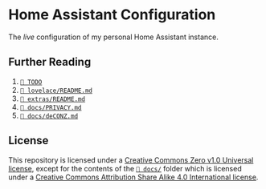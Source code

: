 # Home Assistant Configuration

The _live_ configuration of my personal Home Assistant instance.

## Further Reading

1. [`📄 TODO`](./TODO)
2. [`📄 lovelace/README.md`](./lovelace/README.md)
3. [`📄 extras/README.md`](./extras/README.md)
4. [`📄 docs/PRIVACY.md`](./docs/PRIVACY.md)
5. [`📄 docs/deCONZ.md`](./docs/deCONZ.md)

## License

This repository is licensed under a
[Creative Commons Zero v1.0 Universal license](./LICENSE), except for the
contents of the [`📁 docs/`](./docs) folder which is licensed under a
[Creative Commons Attribution Share Alike 4.0 International license](./docs/LICENSE).
